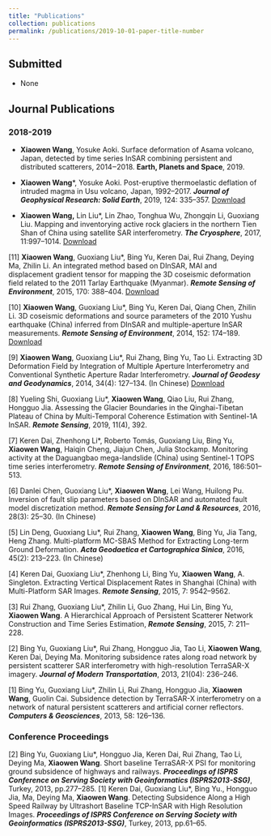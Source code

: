 ```yaml
---
title: "Publications"
collection: publications
permalink: /publications/2019-10-01-paper-title-number
---
```


## **Submitted**
- None
## **Journal Publications**
### 2018-2019  
       
- **Xiaowen Wang**, Yosuke Aoki. Surface deformation of Asama volcano, Japan, detected by time series InSAR combining persistent and distributed scatterers, 2014‒2018. **Earth, Planets and Space**, 2019. 
        
- **Xiaowen Wang**\*, Yosuke Aoki. Post-eruptive thermoelastic deflation of intruded magma in Usu volcano, Japan, 1992–2017. ***Journal of Geophysical Research: Solid Earth***, 2019, 124: 335–357. [Download](www.test.com)<br>
                                       
- **Xiaowen Wang,** Lin Liu\*, Lin Zhao, Tonghua Wu, Zhongqin Li, Guoxiang Liu. Mapping and inventorying active rock glaciers in the northern Tien Shan of China using satellite SAR interferometry. ***The Cryosphere***, 2017, 11:997–1014. [Download](www.test.com)<br>
                        
[11]  **Xiaowen Wang**, Guoxiang Liu\*, Bing Yu, Keren Dai, Rui Zhang, Deying Ma, Zhilin Li. An integrated method based on DInSAR, MAI and displacement gradient tensor for mapping the 3D coseismic deformation field related to the 2011 Tarlay Earthquake (Myanmar). ***Remote Sensing of Environment***, 2015, 170: 388–404. [Download](www.test.com)<br>
                         
[10]  **Xiaowen Wang**, Guoxiang Liu\*, Bing Yu, Keren Dai, Qiang Chen, Zhilin Li. 3D coseismic deformations and source parameters of the 2010 Yushu earthquake (China) inferred from DInSAR and multiple-aperture InSAR measurements. ***Remote Sensing of Environment***, 2014, 152: 174–189. [Download](www.test.com)<br>
             
[9]  **Xiaowen Wang**, Guoxiang Liu\*, Rui Zhang, Bing Yu, Tao Li. Extracting 3D Deformation Field by Integration of Multiple Aperture Interferometry and Conventional Synthetic Aperture Radar Interferometry. ***Journal of Geodesy and Geodynamics***, 2014, 34(4): 127–134. (In Chinese) [Download](www.test.com)<br>
              
[8]  Yueling Shi, Guoxiang Liu\*, **Xiaowen Wang**, Qiao Liu, Rui Zhang, Hongguo Jia. Assessing the Glacier Boundaries in the Qinghai-Tibetan Plateau of China by Multi-Temporal Coherence Estimation with Sentinel-1A InSAR. ***Remote Sensing***, 2019, 11(4), 392.<br>
           
[7]  Keren Dai, Zhenhong Li\*, Roberto Tomás, Guoxiang Liu, Bing Yu, **Xiaowen Wang**, Haiqin Cheng, Jiajun Chen, Julia Stockamp. Monitoring activity at the Daguangbao mega-landslide (China) using Sentinel-1 TOPS time series interferometry. ***Remote Sensing of Environment***, 2016, 186:501–513.<br>
       
[6]  Danlei Chen, Guoxiang Liu\*, **Xiaowen Wang**, Lei Wang, Huilong Pu. Inversion of fault slip parameters based on DInSAR and automated fault model discretization method. ***Remote Sensing for Land & Resources***, 2016, 28(3): 25–30. (In Chinese)<br>
          
[5]  Lin Deng, Guoxiang Liu\*, Rui Zhang, **Xiaowen Wang**, Bing Yu, Jia Tang, Heng Zhang. Multi-platform MC-SBAS Method for Extracting Long-term Ground Deformation. ***Acta Geodaetica et Cartographica Sinica***, 2016, 45(2): 213–223. (In Chinese)<br>
             
[4]  Keren Dai, Guoxiang Liu\*, Zhenhong Li, Bing Yu, **Xiaowen Wang**, A. Singleton. Extracting Vertical Displacement Rates in Shanghai (China) with Multi-Platform SAR Images. ***Remote Sensing***, 2015, 7: 9542–9562.<br>
        
[3]  Rui Zhang, Guoxiang Liu\*, Zhilin Li, Guo Zhang, Hui Lin, Bing Yu, **Xiaowen Wang**. A Hierarchical Approach of Persistent Scatterer Network Construction and Time Series Estimation, ***Remote Sensing***, 2015, 7: 211–228.
                
[2]  Bing Yu, Guoxiang Liu\*, Rui Zhang, Hongguo Jia, Tao Li, **Xiaowen Wang**, Keren Dai, Deying Ma. Monitoring subsidence rates along road network by persistent scatterer SAR interferometry with high-resolution TerraSAR-X imagery. ***Journal of Modern Transportation***, 2013, 21(04): 236–246.
        
[1]  Bing Yu, Guoxiang Liu\*, Zhilin Li, Rui Zhang, Hongguo Jia, **Xiaowen Wang**, Guolin Cai. Subsidence detection by TerraSAR-X interferometry on a network of natural persistent scatterers and artificial corner reflectors. ***Computers & Geosciences***, 2013, 58: 126–136.
        
### **Conference Proceedings** 
[2]  Bing Yu, Guoxiang Liu\*, Hongguo Jia, Keren Dai, Rui Zhang, Tao Li, Deying Ma, **Xiaowen Wang**. Short baseline TerraSAR-X PSI for monitoring ground subsidence of highways and railways. ***Proceedings of ISPRS Conference on Serving Society with Geoinformatics (ISPRS2013-SSG)***, Turkey, 2013, pp.277–285.
[1]  Keren Dai, Guoxiang Liu\*, Bing Yu., Hongguo Jia, Ma, Deying Ma, **Xiaowen Wang**. Detecting Subsidence Along a High Speed Railway by Ultrashort Baseline TCP-InSAR with High Resolution Images. ***Proceedings of ISPRS Conference on Serving Society with Geoinformatics (ISPRS2013-SSG)***, Turkey, 2013, pp.61–65.
